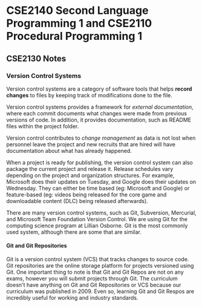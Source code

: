 # CSE2140 Second Language Programming 1 and CSE2110 Procedural Programming 1

## CSE2130 Notes 

### Version Control Systems 

Version control systems are a category of software tools that helps **record changes** to files by keeping track of modifications done to the file. 

Version control systems provides a framework for *external documentation*, where each commit documents what changes were made from previous versions of code. In addition, it provides documentation, such as README files within the project folder. 

Version control contributes to *change management* as data is not lost when personnel leave the project and new recruits that are hired will have documentation about what has already happened. 

When a project is ready for publishing, the version control system can also package the current project and release it. Release schedules vary depending on the project and organization structures. For example, Microsoft does their updates on Tuesday, and Google does their updates on Wednesday. They can either be time based (eg: Microsoft and Google) or feature-based (eg: videos being released for the core game and downloadable content (DLC) being released afterwards). 

There are many version control systems, such as Git, Subversion, Mercurial, and Microsoft Team Foundation Version Control. We are using Git for the computing science program at Lillian Osborne. Git is the most commonly used system, although there are some that are similar. 

#### Git and Git Repositories 

Git is a version control system (VCS) that tracks changes to source code. Git repositories are the online storage platform for projects versioned using Git. One important thing to note is that Git and Git Repos are not on any exams, however you will submit projects through Git. The curriculum doesn't have anything on Git and Git Repositories or VCS because our curriculum was published in 2009. Even so, learning Git and Git Respos are incredibly useful for working and industry standards. 